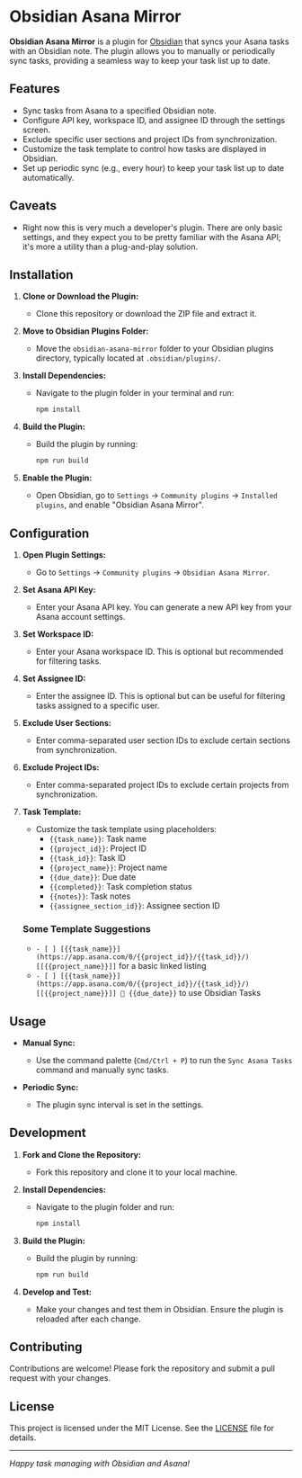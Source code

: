 # Obsidian Asana Mirror

**Obsidian Asana Mirror** is a plugin for [Obsidian](https://obsidian.md) that syncs your Asana tasks with an Obsidian note. The plugin allows you to manually or periodically sync tasks, providing a seamless way to keep your task list up to date.

## Features

- Sync tasks from Asana to a specified Obsidian note.
- Configure API key, workspace ID, and assignee ID through the settings screen.
- Exclude specific user sections and project IDs from synchronization.
- Customize the task template to control how tasks are displayed in Obsidian.
- Set up periodic sync (e.g., every hour) to keep your task list up to date automatically.

## Caveats
- Right now this is very much a developer's plugin. There are only basic settings, and they expect you to be pretty familiar with the Asana API; it's more a utility than a plug-and-play solution.

## Installation

1. **Clone or Download the Plugin:**
   - Clone this repository or download the ZIP file and extract it.

2. **Move to Obsidian Plugins Folder:**
   - Move the `obsidian-asana-mirror` folder to your Obsidian plugins directory, typically located at `.obsidian/plugins/`.

3. **Install Dependencies:**
   - Navigate to the plugin folder in your terminal and run:
     ```bash
     npm install
     ```

4. **Build the Plugin:**
   - Build the plugin by running:
     ```bash
     npm run build
     ```

5. **Enable the Plugin:**
   - Open Obsidian, go to `Settings` -> `Community plugins` -> `Installed plugins`, and enable "Obsidian Asana Mirror".

## Configuration

1. **Open Plugin Settings:**
   - Go to `Settings` -> `Community plugins` -> `Obsidian Asana Mirror`.

2. **Set Asana API Key:**
   - Enter your Asana API key. You can generate a new API key from your Asana account settings.

3. **Set Workspace ID:**
   - Enter your Asana workspace ID. This is optional but recommended for filtering tasks.

4. **Set Assignee ID:**
   - Enter the assignee ID. This is optional but can be useful for filtering tasks assigned to a specific user.

5. **Exclude User Sections:**
   - Enter comma-separated user section IDs to exclude certain sections from synchronization.

6. **Exclude Project IDs:**
   - Enter comma-separated project IDs to exclude certain projects from synchronization.

7. **Task Template:**
   - Customize the task template using placeholders:
     - `{{task_name}}`: Task name
     - `{{project_id}}`: Project ID
     - `{{task_id}}`: Task ID
     - `{{project_name}}`: Project name
     - `{{due_date}}`: Due date
     - `{{completed}}`: Task completion status
     - `{{notes}}`: Task notes
     - `{{assignee_section_id}}`: Assignee section ID

    ### Some Template Suggestions
    - `- [ ] [{{task_name}}](https://app.asana.com/0/{{project_id}}/{{task_id}}/) [[{{project_name}}]]` for a basic linked listing
    - `- [ ] [{{task_name}}](https://app.asana.com/0/{{project_id}}/{{task_id}}/) [[{{project_name}}]] 📅 {{due_date}}` to use Obsidian Tasks

## Usage

- **Manual Sync:**
  - Use the command palette (`Cmd/Ctrl + P`) to run the `Sync Asana Tasks` command and manually sync tasks.

- **Periodic Sync:**
  - The plugin sync interval is set in the settings.

## Development

1. **Fork and Clone the Repository:**
   - Fork this repository and clone it to your local machine.

2. **Install Dependencies:**
   - Navigate to the plugin folder and run:
     ```bash
     npm install
     ```

3. **Build the Plugin:**
   - Build the plugin by running:
     ```bash
     npm run build
     ```

4. **Develop and Test:**
   - Make your changes and test them in Obsidian. Ensure the plugin is reloaded after each change.

## Contributing

Contributions are welcome! Please fork the repository and submit a pull request with your changes.

## License

This project is licensed under the MIT License. See the [LICENSE](LICENSE) file for details.

---

*Happy task managing with Obsidian and Asana!*
